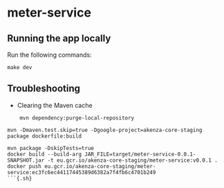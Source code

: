 # meter-service


## Running the app locally

Run the following commands:

```{.sh}
make dev
```

## Troubleshooting

- Clearing the Maven cache
```
    mvn dependency:purge-local-repository
```

```{.sh}
mvn -Dmaven.test.skip=true -Dgoogle-project=akenza-core-staging package dockerfile:build

mvn package -DskipTests=true
docker build --build-arg JAR_FILE=target/meter-service-0.0.1-SNAPSHOT.jar -t eu.gcr.io/akenza-core-staging/meter-service:v0.0.1 . 
docker push eu.gcr.io/akenza-core-staging/meter-service:ec3fc6ec44117445389d6382a7f4fb6c4701b249
```{.sh}   
